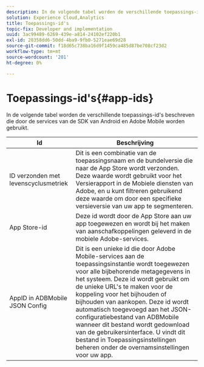 ```yaml
---
description: In de volgende tabel worden de verschillende toepassings-id's beschreven die door de services van de SDK van Android en Adobe Mobile worden gebruikt.
solution: Experience Cloud,Analytics
title: Toepassings-id's
topic-fix: Developer and implementation
uuid: 3ac99489-6269-439e-a814-24102ef220b1
exl-id: 28358dd6-50dd-4ba9-9fb0-5271eae69d28
source-git-commit: f18d65c738ba16d9f1459ca485d87be708cf23d2
workflow-type: tm+mt
source-wordcount: '201'
ht-degree: 0%

---
```


# Toepassings-id&#39;s{#app-ids}

In de volgende tabel worden de verschillende toepassings-id&#39;s beschreven die door de services van de SDK van Android en Adobe Mobile worden gebruikt.

| Id | Beschrijving |
|--- |--- |
| ID verzonden met levenscyclusmetriek | Dit is een combinatie van de toepassingsnaam en de bundelversie die naar de App Store wordt verzonden. Deze waarde wordt gebruikt voor het Versierapport in de Mobiele diensten van Adobe, en u kunt filtreren gebruikend deze waarde om door een specifieke versieversie van uw app te segmenteren. |
| App Store-id | Deze id wordt door de App Store aan uw app toegewezen en wordt bij het maken van aanschafkoppelingen geleverd in de mobiele Adobe-services. |
| AppID in ADBMobile JSON Config | Dit is een unieke id die door Adobe Mobile-services aan de toepassingsinstantie wordt toegewezen voor alle bijbehorende metagegevens in het systeem. Deze id wordt gebruikt om de unieke URL&#39;s te maken voor de koppeling voor het bijhouden of bijhouden van aankopen. Deze id wordt automatisch toegevoegd aan het JSON-configuratiebestand van ADBMobile wanneer dit bestand wordt gedownload van de gebruikersinterface. U vindt dit bestand in Toepassingsinstellingen beheren onder de overnamsinstellingen voor uw app. |
